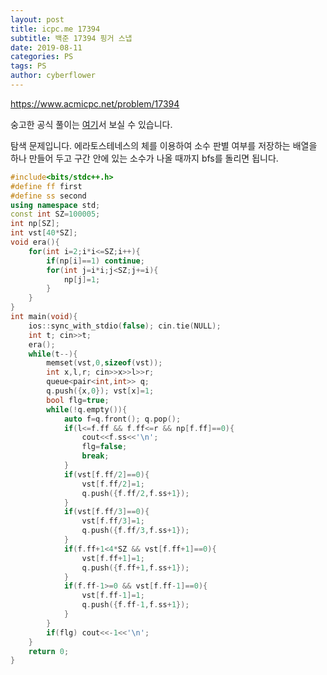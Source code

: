 ```yaml
---
layout: post
title: icpc.me 17394
subtitle: 백준 17394 핑거 스냅
date: 2019-08-11
categories: PS
tags: PS
author: cyberflower
---
```


<https://www.acmicpc.net/problem/17394>

숭고한 공식 풀이는 [여기](https://drive.google.com/file/d/1XwcQgX81fR_2ULyzXoY1DZ1Y9EsXyu-_/view)서 보실 수 있습니다.

탐색 문제입니다. 에라토스테네스의 체를 이용하여 소수 판별 여부를 저장하는 배열을 하나 만들어 두고 구간 안에 있는 소수가 나올 때까지 bfs를 돌리면 됩니다. 

```cpp
#include<bits/stdc++.h>
#define ff first
#define ss second
using namespace std;
const int SZ=100005;
int np[SZ];
int vst[40*SZ];
void era(){
	for(int i=2;i*i<=SZ;i++){
		if(np[i]==1) continue;
		for(int j=i*i;j<SZ;j+=i){
			np[j]=1;
		}
	}
}
int main(void){
	ios::sync_with_stdio(false); cin.tie(NULL);
	int t; cin>>t;
	era();
	while(t--){
		memset(vst,0,sizeof(vst));
		int x,l,r; cin>>x>>l>>r;
		queue<pair<int,int>> q;
		q.push({x,0}); vst[x]=1;
		bool flg=true;
		while(!q.empty()){
			auto f=q.front(); q.pop();
			if(l<=f.ff && f.ff<=r && np[f.ff]==0){
				cout<<f.ss<<'\n';
				flg=false;
				break;
			}
			if(vst[f.ff/2]==0){
				vst[f.ff/2]=1;
				q.push({f.ff/2,f.ss+1});
			}
			if(vst[f.ff/3]==0){
				vst[f.ff/3]=1;
				q.push({f.ff/3,f.ss+1});
			}			
			if(f.ff+1<4*SZ && vst[f.ff+1]==0){
				vst[f.ff+1]=1;
				q.push({f.ff+1,f.ss+1});
			}
			if(f.ff-1>=0 && vst[f.ff-1]==0){
				vst[f.ff-1]=1;
				q.push({f.ff-1,f.ss+1});
			}						
		}
		if(flg) cout<<-1<<'\n';
	}
	return 0;
}
```
